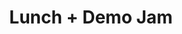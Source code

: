 ---
title: "Lunch + Demo Jam"
location: "Main Downstairs"
time: "12:45 — 1:45pm"
order: "E0"
edition: "2025"
---